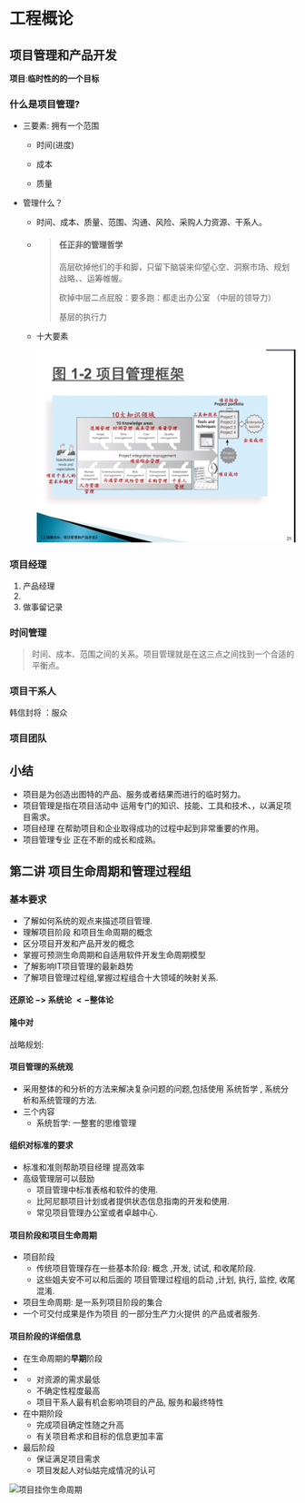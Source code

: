 # 工程概论

## 项目管理和产品开发



**项目**:**临时性的的一个目标**

### 什么是项目管理?

* 三要素: 拥有一个范围	

  * 时间(进度)

  * 成本

  * 质量

* 管理什么？

  * 时间、成本、质量、范围、沟通、风险、采购人力资源、干系人。

  * >#### 任正非的管理哲学
    >
    >高层砍掉他们的手和脚，只留下脑袋来仰望心空、洞察市场、规划战略、、运筹帷幄。
    >
    >砍掉中层二点屁股：要多跑：都走出办公室 （中层的领导力）
    >
    >基层的执行力

  * 十大要素

    <img src="./assets/image-20220829092415566.png" alt="十大知识领域" style="zoom:55%;" />

###  项目经理 

1. 产品经理
2. 
3. 做事留记录



### 时间管理

> ​	时间、成本、范围之间的关系。项目管理就是在这三点之间找到一个合适的平衡点。

### 项目干系人

韩信封将 ：服众

### 项目团队

## 小结

* 项目是为创造出图特的产品、服务或者结果而进行的临时努力。
* 项目管理是指在项目活动中 运用专门的知识、技能、工具和技术、，以满足项目需求。
* 项目经理 在帮助项目和企业取得成功的过程中起到非常重要的作用。
* 项目管理专业 正在不断的成长和成熟。

## 第二讲 项目生命周期和管理过程组

### 基本要求

* 了解如何系统的观点来描述项目管理.
* 理解项目阶段 和项目生命周期的概念
* 区分项目开发和产品开发的概念
* 掌握可预测生命周期和自适用软件开发生命周期模型
* 了解影响IT项目管理的最新趋势
* 了解项目管理过程组,掌握过程组合十大领域的映射关系.

#### 还原论 $->$ 系统论 $<-$整体论

#### 隆中对

战略规划:	



#### 项目管理的系统观

* 采用整体的和分析的方法来解决复杂问题的问题,包括使用 系统哲学 , 系统分析和系统管理的方法.
* 三个内容
  * 系统哲学: 一整套的思维管理 

#### 组织对标准的要求

* 标准和准则帮助项目经理 提高效率
* 高级管理层可以鼓励
  * 项目管理中标准表格和软件的使用.
  * 比阿尼额项目计划或者提供状态信息指南的开发和使用.
  * 常见项目管理办公室或者卓越中心.

#### 项目阶段和项目生命周期

* 项目阶段
  * 传统项目管理存在一些基本阶段: 概念 ,开发, 试试, 和收尾阶段.
  * 这些姐夫安不可以和后面的 项目管理过程组的启动 ,计划, 执行, 监控, 收尾混淆.
* 项目生命周期: 是一系列项目阶段的集合
* 一个可交付成果是作为项目 的一部分生产力火提供 的产品或者服务.

#### 项目阶段的详细信息

* 在生命周期的**早期**阶段
* 
* 
  * 对资源的需求最低
  * 不确定性程度最高
  * 项目干系人最有机会影响项目的产品, 服务和最终特性
* 在中期阶段
  * 完成项目确定性随之升高
  * 有关项目希求和目标的信息更加丰富
* 最后阶段
  * 保证满足项目需求
  * 项目发起人对仙姑完成情况的认可

![项目挂你生命周期](D:\University\大二上\工程概论\assets\Snipaste_2022-09-05_09-06-33项目管理生命周期.png)
